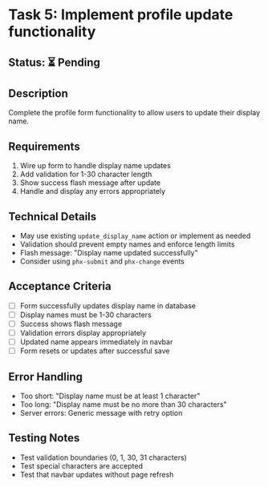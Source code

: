 # Task 5: Implement profile update functionality

## Status: ⏳ Pending

## Description
Complete the profile form functionality to allow users to update their display name.

## Requirements
1. Wire up form to handle display name updates
2. Add validation for 1-30 character length
3. Show success flash message after update
4. Handle and display any errors appropriately

## Technical Details
- May use existing `update_display_name` action or implement as needed
- Validation should prevent empty names and enforce length limits
- Flash message: "Display name updated successfully"
- Consider using `phx-submit` and `phx-change` events

## Acceptance Criteria
- [ ] Form successfully updates display name in database
- [ ] Display names must be 1-30 characters
- [ ] Success shows flash message
- [ ] Validation errors display appropriately
- [ ] Updated name appears immediately in navbar
- [ ] Form resets or updates after successful save

## Error Handling
- Too short: "Display name must be at least 1 character"
- Too long: "Display name must be no more than 30 characters"
- Server errors: Generic message with retry option

## Testing Notes
- Test validation boundaries (0, 1, 30, 31 characters)
- Test special characters are accepted
- Test that navbar updates without page refresh